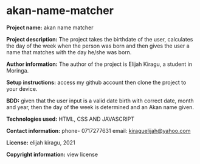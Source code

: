 # akan-name-matcher
**Project name:** akan name matcher

**Project description:** The project takes the birthdate of the user, calculates the day of the week when the person was born and then gives the user a name that matches with the day he/she was born.

**Author information:** The author of the project is Elijah Kiragu, a student in Moringa.

**Setup instructions:** access my github account then clone the project to your device. 

**BDD:** given that the user input is a valid date birth with correct date, month and year, then the day of the week is determined and an Akan name given.

**Technologies used:** HTML, CSS AND JAVASCRIPT

**Contact information:** phone- 0717277631
                    email: kiraguelijah@yahoo.com

**License:** elijah kiragu, 2021

**Copyright information:** view license
